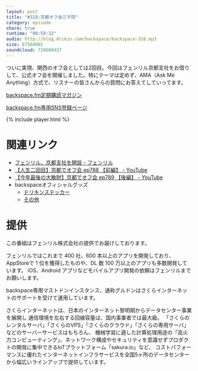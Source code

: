 ```yaml
---
layout: post
title: "#318:京都オフ会三千院"
category: episode
share: true
runtime: "00:59:32"
audio: http://blog.drikin.com/backspace/backspace-318.mp3
size: 87564001
soundcloud: 720608437
---
```


ついに実現、関西のオフ会としては2回目。今回はフェンリル京都支社をお借りして、公式オフ会を開催しました。特にテーマは定めず、AMA（Ask Me Anything）方式で、リスナーの皆さんからの質問にお答えてしていってます。

[backspace.fm定期購読マガジン](https://note.mu/drikin/m/m55ec296b7655)

[backspace.fm専用SNS登録ページ](https://mstdn.guru/invite/3WVHpSMr)

{% include player.html %}


# 関連リンク
* [フェンリル、京都支社を開設 - フェンリル](https://www.fenrir-inc.com/jp/news/2019/03/28/kyoto-office/)
* [【人生二回目】京都でオフ会 ep788 【前編】 - YouTube](https://www.youtube.com/watch?v=XRGm1D5jfgU)
* [【今年最後の大散財】京都でオフ会 ep789 【後編】 - YouTube](https://www.youtube.com/watch?v=Me3nHoZqouw)
* backspaceオフィシャルグッズ
  * [ドリキンステッカー](https://backspace.thebase.in/)
  * [その他](https://www.zazzle.co.jp/s/backspace+%E3%82%AE%E3%83%95%E3%83%88)

# 提供

この番組はフェンリル株式会社の提供でお届けしております。

フェンリルではこれまで 400 社、600 本以上のアプリを開発しており、AppStoreで 1 位を獲得したものや、DL 数 100 万以上のアプリも多数開発しています。
iOS、Android アプリなどモバイルアプリ開発の依頼はフェンリルまでお願いします。

backspace専用マストドンインスタンス、通称グルドンはさくらインターネットのサポートを受けて運用しています。

さくらインターネットは、日本のインターネット黎明期からデータセンター事業を展開し
通信環境を左右する回線容量は、国内事業者では最大級。
「さくらのレンタルサーバ」「さくらのVPS」「さくらのクラウド」「さくらの専用サーバ」などのサーバーサービスはもちろん、
機械学習に適した計算処理用途の「高火力コンピューティング」、ネットワーク構成やセキュリティを意識せずプロダクトの開発に集中できるIoTプラットフォーム「sakura.io」など、
コストパフォーマンスに優れたインターネットインフラサービスを全国5ヶ所のデータセンターから幅広いラインアップで提供しています。
  
